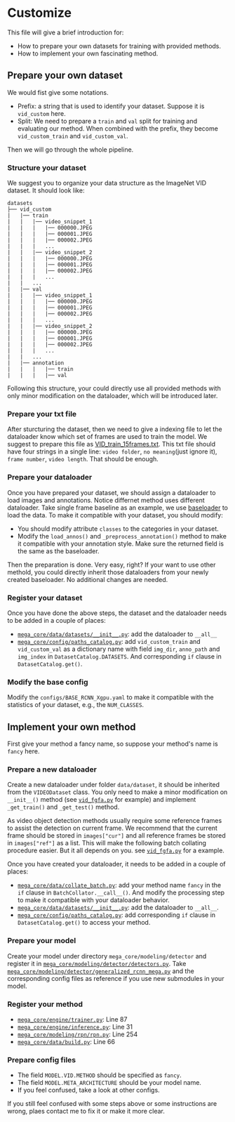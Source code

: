 # Customize

This file will give a brief introduction for:
 - How to prepare your own datasets for training with provided methods.
 - How to implement your own fascinating method.
 
## Prepare your own dataset

We would fist give some notations.

- Prefix: a string that is used to identify your dataset. Suppose it is `vid_custom` here.
- Split: We need to prepare a `train` and `val` split for training and evaluating our method. When combined with the prefix, they become `vid_custom_train` and `vid_custom_val`.

Then we will go through the whole pipeline.

### Structure your dataset

We suggest you to organize your data structure as the ImageNet VID dataset. It should look like:

```
datasets
├── vid_custom
|   |── train
|   |   |── video_snippet_1
|   |   |   |── 000000.JPEG
|   |   |   |── 000001.JPEG
|   |   |   |── 000002.JPEG
|   |   |   ...
|   |   |── video_snippet_2
|   |   |   |── 000000.JPEG
|   |   |   |── 000001.JPEG
|   |   |   |── 000002.JPEG
|   |   |   ...
|   |   ...
|   |── val
|   |   |── video_snippet_1
|   |   |   |── 000000.JPEG
|   |   |   |── 000001.JPEG
|   |   |   |── 000002.JPEG
|   |   |   ...
|   |   |── video_snippet_2
|   |   |   |── 000000.JPEG
|   |   |   |── 000001.JPEG
|   |   |   |── 000002.JPEG
|   |   |   ...
|   |   ...
|   |── annotation
|   |   |   |── train
|   |   |   |── val
``` 

Following this structure, your could directly use all provided methods with only minor modification on the dataloader, which will be introduced later.

### Prepare your txt file

After sturcturing the dataset, then we need to give a indexing file to let the dataloader know which set of frames are used to train the model. We suggest to prepare this file as [VID_train_15frames.txt](datasets/ILSVRC2015/ImageSets/VID_train_15frames.txt). This txt file should have four strings in a single line: `video folder`, `no meaning`(just ignore it), `frame number`, `video length`. That should be enough.

### Prepare your dataloader

Once you have prepared your dataset, we should assign a dataloader to load images and annotations. Notice differnet method uses different dataloader. Take single frame baseline as an example, we use [baseloader](mega_core/data/datasets/vid.py) to load the data. To make it compatible with your dataset, you should modify:

- You should modify attribute `classes` to the categories in your dataset.
- Modify the `load_annos()` and `_preprocess_annotation()` method to make it compatible with your annotation style. Make sure the returned field is the same as the baseloader.

Then the preparation is done. Very easy, right? If your want to use other methold, you could directly inherit those dataloaders from your newly created baseloader. No additional changes are needed.

### Register your dataset

Once you have done the above steps, the dataset and the dataloader needs to be added in a couple of places:

- [`mega_core/data/datasets/__init__.py`](mega_core/data/datasets/__init__.py): add the dataloader to `__all__`
- [`mega_core/config/paths_catalog.py`](mega_core/config/paths_catalog.py): add `vid_custom_train` and `vid_custom_val` as a dictionary name with field `img_dir`, `anno_path` and `img_index` in `DatasetCatalog.DATASETS`. And corresponding `if` clause in `DatasetCatalog.get()`.

### Modify the base config

Modify the `configs/BASE_RCNN_Xgpu.yaml` to make it compatible with the statistics of your dataset, e.g., the `NUM_CLASSES`.

## Implement your own method 

First give your method a fancy name, so suppose your method's name is `fancy` here.

### Prepare a new dataloader

Create a new dataloader under folder `data/dataset`, it should be inherited from the `VIDEODataset` class. You only need to make a minor modification on `__init__()` method (see [`vid_fgfa.py`](mega_core/data/datasets/vid_fgfa.py) for example) and implement `_get_train()` and `_get_test()` method.

As video object detection methods usually require some reference frames to assist the detection on current frame. We recommend that the current frame should be stored in `images["cur"]` and all reference frames be stored in `images["ref"]` as a list. This will make the following batch collating procedure easier. But it all depends on you. see [`vid_fgfa.py`](mega_core/data/datasets/vid_fgfa.py) for a example. 

Once you have created your dataloader, it needs to be added in a couple of places:
- [`mega_core/data/collate_batch.py`](mega_core/data/collate_batch.py): add your method name `fancy` in the `if` clause in `BatchCollator.__call__()`. And modify the processing step to make it compatible with your dataloader behavior.
- [`mega_core/data/datasets/__init__.py`](mega_core/data/datasets/__init__.py): add the dataloader to `__all__`.
- [`mega_core/config/paths_catalog.py`](mega_core/config/paths_catalog.py): add corresponding `if` clause in `DatasetCatalog.get()` to access your method.


### Prepare your model

Create your model under directory `mega_core/modeling/detector` and register it in [`mega_core/modeling/detector/detectors.py`](mega_core/modeling/detector/detectors.py). Take [`mega_core/modeling/detector/generalized_rcnn_mega.py`](mega_core/modeling/detector/generalized_rcnn_mega.py) and the corresponding config files as reference if you use new submodules in your model. 

### Register your method

- [`mega_core/engine/trainer.py`](mega_core/engine/trainer.py): Line 87
- [`mega_core/engine/inference.py`](mega_core/engine/inference.py): Line 31
- [`mega_core/modeling/rpn/rpn.py`](mega_core/modeling/rpn/rpn.py): Line 254
- [`mega_core/data/build.py`](mega_core/data/build.py): Line 66

### Prepare config files

- The field `MODEL.VID.METHOD` should be specified as `fancy`.
- The field `MODEL.META_ARCHITECTURE` should be your model name.
- If you feel confused, take a look at other configs.

If you still feel confused with some steps above or some instructions are wrong, plaes contact me to fix it or make it more clear.